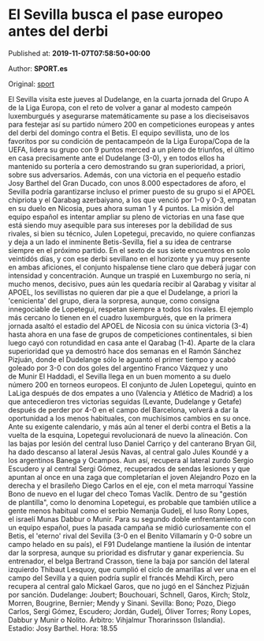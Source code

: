 
# El Sevilla busca el pase europeo antes del derbi

Published at: **2019-11-07T07:58:50+00:00**

Author: **SPORT.es**

Original: [sport](https://www.sport.es/es/noticias/europa-league/sevilla-busca-pase-europeo-antes-del-derbi-7716918)

El Sevilla visita este jueves al Dudelange, en la cuarta jornada del Grupo A de la Liga Europa, con el reto de volver a ganar al modesto campeón luxemburgués y asegurarse matemáticamente su pase a los dieciseisavos para festejar así su partido número 200 en competiciones europeas y antes del derbi del domingo contra el Betis.
El equipo sevillista, uno de los favoritos por su condición de pentacampeón de la Liga Europa/Copa de la UEFA, lidera su grupo con 9 puntos merced a un pleno de triunfos, el último en casa precisamente ante el Dudelange (3-0), y en todos ellos ha mantenido su portería a cero demostrando su gran superioridad, a priori, sobre sus adversarios.
Además, con una victoria en el pequeño estadio Josy Barthel del Gran Ducado, con unos 8.000 espectadores de aforo, el Sevilla podría garantizarse incluso el primer puesto de su grupo si el APOEL chipriota y el Qarabag azerbaiyano, a los que venció por 1-0 y 0-3, empatan en su duelo en Nicosia, pues ahora suman 1 y 4 puntos.
La misión del equipo español es intentar ampliar su pleno de victorias en una fase que está siendo muy asequible para sus intereses por la debilidad de sus rivales, si bien su técnico, Julen Lopetegui, precavido, no quiere confianzas y deja a un lado el inminente Betis-Sevilla, fiel a su idea de centrarse siempre en el próximo partido.
En el sexto de sus siete encuentros en solo veintidós días, y con ese derbi sevillano en el horizonte y ya muy presente en ambas aficiones, el conjunto hispalense tiene claro que deberá jugar con intensidad y concentración.
Aunque un traspié en Luxemburgo no sería, ni mucho menos, decisivo, pues aún les quedaría recibir al Qarabag y visitar al APOEL, los sevillistas no quieren dar pie a que el Dudelange, a priori la 'cenicienta' del grupo, diera la sorpresa, aunque, como consigna innegociable de Lopetegui, respetan siempre a todos los rivales.
El ejemplo más cercano lo tienen en el cuadro luxemburgués, que en la primera jornada asaltó el estadio del APOEL de Nicosia con su única victoria (3-4) hasta ahora en una fase de grupos de competiciones continentales, si bien luego cayó con rotundidad en casa ante el Qarabag (1-4).
Aparte de la clara superioridad que ya demostró hace dos semanas en el Ramón Sánchez Pizjuán, donde el Dudelange sólo le aguantó el primer tiempo y acabó goleado por 3-0 con dos goles del argentino Franco Vázquez y uno de Munir El Haddadi, el Sevilla llega en un buen momento a su duelo número 200 en torneos europeos.
El conjunto de Julen Lopetegui, quinto en LaLiga después de dos empates a uno (Valencia y Atlético de Madrid) a los que antecedieron tres victorias seguidas (Levante, Dudelange y Getafe) después de perder por 4-0 en el campo del Barcelona, volverá a dar la oportunidad a los menos habituales, con muchísimos cambios en su once.
Ante su exigente calendario, y más aún al tener el derbi contra el Betis a la vuelta de la esquina, Lopetegui revolucionará de nuevo la alineación. Con las bajas por lesión del central luso Daniel Carriço y del canterano Bryan Gil, ha dado descanso al lateral Jesús Navas, al central galo Jules Koundé y a los argentinos Banega y Ocampos.
Aun así, recupera al lateral zurdo Sergio Escudero y al central Sergi Gómez, recuperados de sendas lesiones y que apuntan al once en una zaga que completarían el joven Alejandro Pozo en la derecha y el brasileño Diego Carlos en el eje, con el meta marroquí Yassine Bono de nuevo en el lugar del checo Tomas Vaclík.
Dentro de su "gestión de plantilla", como lo denomina Lopetegui, es probable que también utilice a gente menos habitual como el serbio Nemanja Gudelj, el luso Rony Lopes, el israelí Munas Dabbur o Munir.
Para su segundo doble enfrentamiento con un equipo español, pues la pasada campaña se midió curiosamente con el Betis, el 'eterno' rival del Sevilla (3-0 en el Benito Villamarín y 0-0 sobre un campo helado en su país), el F91 Dudelange mantiene la ilusión de intentar dar la sorpresa, aunque su prioridad es disfrutar y ganar experiencia.
Su entrenador, el belga Bertrand Crasson, tiene la baja por sanción del lateral izquierdo Thibaut Lesquoy, que cumplió el ciclo de amarillas al ver una en el campo del Sevilla y a quien podría suplir el francés Mehdi Kirch, pero recupera al central galo Mickael Garos, que no jugó en el Sánchez Pizjuán por sanción.
Dudelange: Joubert; Bouchouari, Schnell, Garos, Kirch; Stolz, Morren, Bougrine, Bernier; Mendy y Sinani.
Sevilla: Bono; Pozo, Diego Carlos, Sergi Gómez, Escudero; Jordán, Gudelj, Óliver Torres; Rony Lopes, Dabbur y Munir o Nolito.
Árbitro: Vihjalmur Thorarinsson (Islandia).
Estadio: Josy Barthel.
Hora: 18.55

